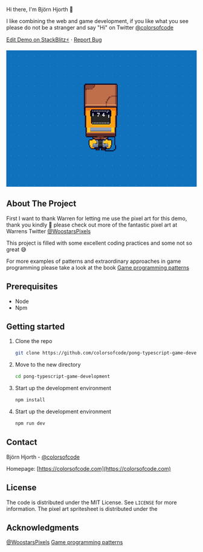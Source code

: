 Hi there, I'm Björn Hjorth 👋

I like combining the web and game development, if you like what you see please do not be a stranger and say "Hi" on Twitter [@colorsofcode](https://twitter.com/colorsofcode)


<a href="https://stackblitz.com/~/github.com/colorsofcode/pong-typescript-game-development">Edit Demo on StackBlitz⚡️</a>
·
<a href="https://github.com/colorsofcode/pong-typescript-game-development/issues">Report Bug</a>

<div align="center">
   <img src="./art/pong-playing.gif" width="640" height="360">
</div>

<!-- ABOUT -->
## About The Project

First I want to thank Warren for letting me use the pixel art for this demo, thank you kindly 💝 please check out more of the fantastic pixel art at Warrens Twitter [@WoostarsPixels](https://twitter.com/WoostarsPixels)

This project is filled with some excellent coding practices and some not so great 😅

For more examples of patterns and extraordinary approaches in game programming please take a look at the book [Game programming patterns](https://gameprogrammingpatterns.com/)

<!-- PREREQUISITES -->
## Prerequisites

* Node
* Npm

<!-- STARTING -->
## Getting started 

1. Clone the repo
   ```sh
   git clone https://github.com/colorsofcode/pong-typescript-game-development.git
   ```
2. Move to the new directory
    ```sh
    cd pong-typescript-game-development
    ```
3. Start up the development environment
   ```sh
   npm install
   ```
4. Start up the development environment
   ```sh
   npm run dev 
   ```
<!-- CONTACT -->
## Contact

Björn Hjorth - [@colorsofcode](https://twitter.com/colorsofcode)

Homepage: [https://colorsofcode.com](https://colorsofcode.com)

<!-- LICENSE -->
## License

The code is distributed under the MIT License. See `LICENSE` for more information.
The pixel art spritesheet is distributed under the 

<!-- ACKKNOWLEDGE -->
## Acknowledgments

[@WoostarsPixels](https://twitter.com/WoostarsPixels)
[Game programming patterns](https://gameprogrammingpatterns.com/)
